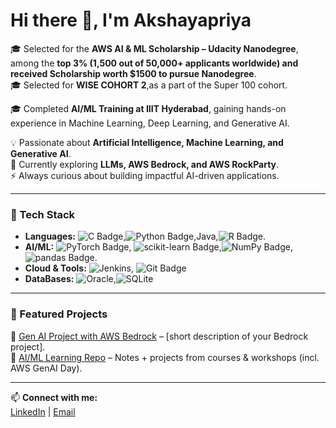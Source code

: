 # Hi there 👋, I'm Akshayapriya

🎓 Selected for the **AWS AI & ML Scholarship – Udacity Nanodegree**, among the **top 3% (1,500 out of 50,000+ applicants worldwide) and received Scholarship worth $1500 to pursue Nanodegree**.  
🎓 Selected for **WISE COHORT 2**,as a part of the Super 100 cohort.
                    
🎓 Completed **AI/ML Training at IIIT Hyderabad**, gaining hands-on experience in Machine Learning, Deep Learning, and Generative AI.  


💡 Passionate about **Artificial Intelligence, Machine Learning, and Generative AI**.  
🌱 Currently exploring **LLMs, AWS Bedrock, and AWS RockParty**.  
⚡ Always curious about building impactful AI-driven applications.  

---

### 🔹 Tech Stack
- **Languages:** ![C Badge](https://img.shields.io/badge/C-A8B9CC?logo=c&logoColor=fff&style=flat-square),![Python Badge](https://img.shields.io/badge/Python-3776AB?logo=python&logoColor=fff&style=flat-square),Java,![R Badge](https://img.shields.io/badge/R-276DC3?logo=r&logoColor=fff&style=flat-square).
- **AI/ML:**  ![PyTorch Badge](https://img.shields.io/badge/PyTorch-EE4C2C?logo=pytorch&logoColor=fff&style=flat-square), ![scikit-learn Badge](https://img.shields.io/badge/scikit--learn-F7931E?logo=scikitlearn&logoColor=fff&style=flat-square),![NumPy Badge](https://img.shields.io/badge/NumPy-013243?logo=numpy&logoColor=fff&style=flat-square), ![pandas Badge](https://img.shields.io/badge/pandas-150458?logo=pandas&logoColor=fff&style=flat-square).
- **Cloud & Tools:** ![Jenkins](https://img.shields.io/badge/Jenkins-49728B?style=for-the-badge&logo=jenkins&logoColor=white), ![Git Badge](https://img.shields.io/badge/Git-F05032?logo=git&logoColor=fff&style=flat-square)  
- **DataBases:**  ![Oracle](https://img.shields.io/badge/Oracle-F80000?style=for-the-badge&logo=Oracle&logoColor=white),![SQLite](https://img.shields.io/badge/Sqlite-003B57?style=for-the-badge&logo=sqlite&logoColor=white)

---

### 🔹 Featured Projects
🚀 [Gen AI Project with AWS Bedrock](#) – [short description of your Bedrock project].  
📘 [AI/ML Learning Repo](#) – Notes + projects from courses & workshops (incl. AWS GenAI Day).  

---

📫 **Connect with me:**  
[LinkedIn](https://www.linkedin.com/in/akshayapriya-k-18a59b2a0/) | [Email](avk.akshayapriya@gmail.com) 
